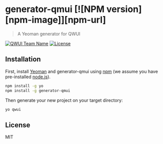 # generator-qmui [![NPM version][npm-image]][npm-url]
> A Yeoman generator for QWUI

[![QWUI Team Name](https://img.shields.io/badge/Team-QMUI-brightgreen.svg?style=flat)](https://github.com/wenyuking)
[![License](https://img.shields.io/badge/license-MIT-blue.svg?style=flat)](http://opensource.org/licenses/MIT "Feel free to contribute.")

## Installation

First, install [Yeoman](http://yeoman.io) and generator-qmui using [npm](https://www.npmjs.com/) (we assume you have pre-installed [node.js](https://nodejs.org/)).

```bash
npm install -g yo
npm install -g generator-qmui
```

Then generate your new project on your target directory:

```bash
yo qwui
```

## License

MIT
